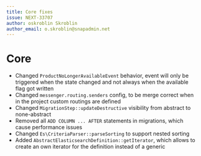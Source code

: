```yaml
---
title: Core fixes
issue: NEXT-33707
author: oskroblin Skroblin
author_email: o.skroblin@snapadmin.net
---
```


# Core
* Changed `ProductNoLongerAvailableEvent` behavior, event will only be triggered when the state changed and not always when the available flag got written
* Changed `messenger.routing.senders` config, to be merge correct when in the project custom routings are defined
* Changed `MigrationStep::updateDestructive` visibility from abstract to none-abstract
* Removed all `ADD COLUMN ... AFTER` statements in migrations, which cause performance issues 
* Changed `Es\CriteriaParser::parseSorting` to support nested sorting
* Added `AbstractElasticsearchDefinition::getIterator`, which allows to create an own iterator for the definition instead of a generic
